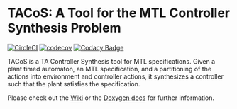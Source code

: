 # TACoS: A Tool for the MTL Controller Synthesis Problem

[![CircleCI](https://circleci.com/gh/morxa/tacos.svg?style=shield)](https://circleci.com/gh/morxa/tacos)
[![codecov](https://codecov.io/gh/morxa/tacos/branch/master/graph/badge.svg?token=6TOV7K7YS7)](https://codecov.io/gh/morxa/tacos)
[![Codacy Badge](https://app.codacy.com/project/badge/Grade/6372f01df5ac4d8790b5ef885f72ed39)](https://www.codacy.com/gh/morxa/tacos/dashboard?utm_source=github.com&amp;utm_medium=referral&amp;utm_content=morxa/tacos&amp;utm_campaign=Badge_Grade)


TACoS is a TA Controller Synthesis tool for MTL specifications. Given a plant timed automaton, an MTL specification, and a partitioning of the actions into environment and controller actions, it synthesizes a controller such that the plant satisfies the specification.

Please check out the [Wiki](https://github.com/morxa/tacos/wiki) or the [Doxygen docs](https://morxa.github.io/tacos/) for further information.
